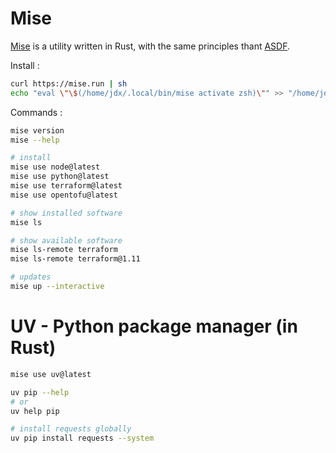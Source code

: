 # Mise

[Mise](https://mise.jdx.dev/) is a utility written in Rust, with the same principles thant [ASDF](https://asdf-vm.com/).

Install :
```bash
curl https://mise.run | sh
echo "eval \"\$(/home/jdx/.local/bin/mise activate zsh)\"" >> "/home/jdx/.zshrc"
```

Commands : 
```bash
mise version
mise --help

# install
mise use node@latest
mise use python@latest
mise use terraform@latest
mise use opentofu@latest

# show installed software
mise ls

# show available software
mise ls-remote terraform
mise ls-remote terraform@1.11

# updates
mise up --interactive
```


# UV - Python package manager (in Rust)

```bash
mise use uv@latest

uv pip --help
# or
uv help pip

# install requests globally
uv pip install requests --system
```
